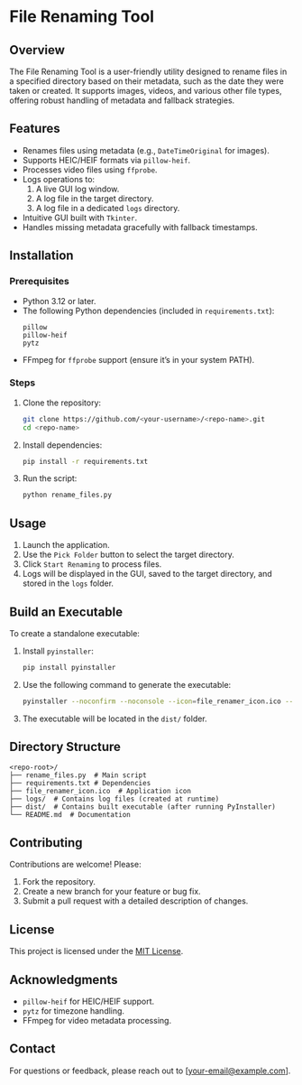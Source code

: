 # File Renaming Tool

## Overview
The File Renaming Tool is a user-friendly utility designed to rename files in a specified directory based on their metadata, such as the date they were taken or created. It supports images, videos, and various other file types, offering robust handling of metadata and fallback strategies.

## Features
- Renames files using metadata (e.g., `DateTimeOriginal` for images).
- Supports HEIC/HEIF formats via `pillow-heif`.
- Processes video files using `ffprobe`.
- Logs operations to:
  1. A live GUI log window.
  2. A log file in the target directory.
  3. A log file in a dedicated `logs` directory.
- Intuitive GUI built with `Tkinter`.
- Handles missing metadata gracefully with fallback timestamps.

## Installation
### Prerequisites
- Python 3.12 or later.
- The following Python dependencies (included in `requirements.txt`):
  ```plaintext
  pillow
  pillow-heif
  pytz
  ```
- FFmpeg for `ffprobe` support (ensure it’s in your system PATH).

### Steps
1. Clone the repository:
   ```bash
   git clone https://github.com/<your-username>/<repo-name>.git
   cd <repo-name>
   ```
2. Install dependencies:
   ```bash
   pip install -r requirements.txt
   ```
3. Run the script:
   ```bash
   python rename_files.py
   ```

## Usage
1. Launch the application.
2. Use the `Pick Folder` button to select the target directory.
3. Click `Start Renaming` to process files.
4. Logs will be displayed in the GUI, saved to the target directory, and stored in the `logs` folder.

## Build an Executable
To create a standalone executable:
1. Install `pyinstaller`:
   ```bash
   pip install pyinstaller
   ```
2. Use the following command to generate the executable:
   ```bash
   pyinstaller --noconfirm --noconsole --icon=file_renamer_icon.ico --add-data "file_renamer_icon.ico;." --hidden-import=pillow_heif --hidden-import=pytz.zoneinfo --exclude-module numpy --exclude-module mkl --exclude-module tcl --exclude-module tbb --exclude-module pywin32 --exclude-module psutil rename_files.py
   ```
3. The executable will be located in the `dist/` folder.

## Directory Structure
```plaintext
<repo-root>/
├── rename_files.py  # Main script
├── requirements.txt # Dependencies
├── file_renamer_icon.ico  # Application icon
├── logs/  # Contains log files (created at runtime)
├── dist/  # Contains built executable (after running PyInstaller)
└── README.md  # Documentation
```

## Contributing
Contributions are welcome! Please:
1. Fork the repository.
2. Create a new branch for your feature or bug fix.
3. Submit a pull request with a detailed description of changes.

## License
This project is licensed under the [MIT License](LICENSE).

## Acknowledgments
- `pillow-heif` for HEIC/HEIF support.
- `pytz` for timezone handling.
- FFmpeg for video metadata processing.

## Contact
For questions or feedback, please reach out to [your-email@example.com].
